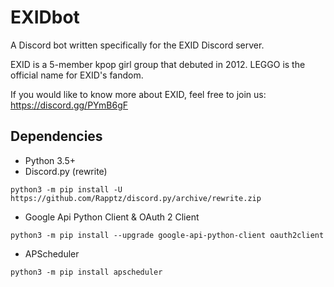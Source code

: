 # EXIDbot

A Discord bot written specifically for the EXID Discord server.

EXID is a 5-member kpop girl group that debuted in 2012.
LEGGO is the official name for EXID's fandom.

If you would like to know more about EXID, feel free to join us: https://discord.gg/PYmB6gF

## Dependencies

- Python 3.5+
- Discord.py (rewrite)

`python3 -m pip install -U https://github.com/Rapptz/discord.py/archive/rewrite.zip`

- Google Api Python Client & OAuth 2 Client

`python3 -m pip install --upgrade google-api-python-client oauth2client`

- APScheduler

`python3 -m pip install apscheduler`

